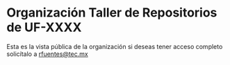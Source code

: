 # Organización Taller de Repositorios de UF-XXXX

Esta es la vista pública de la organización si deseas tener acceso completo solicítalo a rfuentes@tec.mx  
